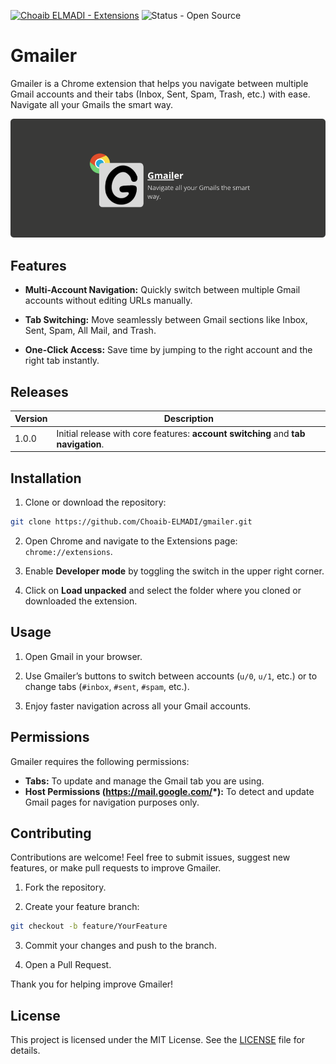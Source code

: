 [![Choaib ELMADI - Extensions](https://img.shields.io/badge/Choaib_ELMADI-Extensions-8800dd)](https://elmadichoaib.vercel.app) ![Status - Open Source](https://img.shields.io/badge/Status-Open_Source-2bd729)

# Gmailer

Gmailer is a Chrome extension that helps you navigate between multiple Gmail accounts and their tabs (Inbox, Sent, Spam, Trash, etc.) with ease. Navigate all your Gmails the smart way.

<div align="center">

![Gmailer](./Images/gmailer.png)

</div>

## Features

- **Multi-Account Navigation:** Quickly switch between multiple Gmail accounts without editing URLs manually.

- **Tab Switching:** Move seamlessly between Gmail sections like Inbox, Sent, Spam, All Mail, and Trash.

- **One-Click Access:** Save time by jumping to the right account and the right tab instantly.

## Releases

| Version | Description                                                                       |
| ------- | --------------------------------------------------------------------------------- |
| 1.0.0   | Initial release with core features: **account switching** and **tab navigation**. |

## Installation

1. Clone or download the repository:

```sh
git clone https://github.com/Choaib-ELMADI/gmailer.git
```

2. Open Chrome and navigate to the Extensions page: `chrome://extensions`.

3. Enable **Developer mode** by toggling the switch in the upper right corner.

4. Click on **Load unpacked** and select the folder where you cloned or downloaded the extension.

<!-- or TODO HERE -->

## Usage

1. Open Gmail in your browser.

2. Use Gmailer’s buttons to switch between accounts (`u/0`, `u/1`, etc.) or to change tabs (`#inbox`, `#sent`, `#spam`, etc.).

3. Enjoy faster navigation across all your Gmail accounts.

## Permissions

Gmailer requires the following permissions:

- **Tabs:** To update and manage the Gmail tab you are using.
- **Host Permissions (https://mail.google.com/*):** To detect and update Gmail pages for navigation purposes only.

## Contributing

Contributions are welcome! Feel free to submit issues, suggest new features, or make pull requests to improve Gmailer.

1. Fork the repository.

2. Create your feature branch:

```sh
git checkout -b feature/YourFeature
```

3. Commit your changes and push to the branch.

4. Open a Pull Request.

Thank you for helping improve Gmailer!

## License

This project is licensed under the MIT License. See the [LICENSE](./LICENSE) file for details.
